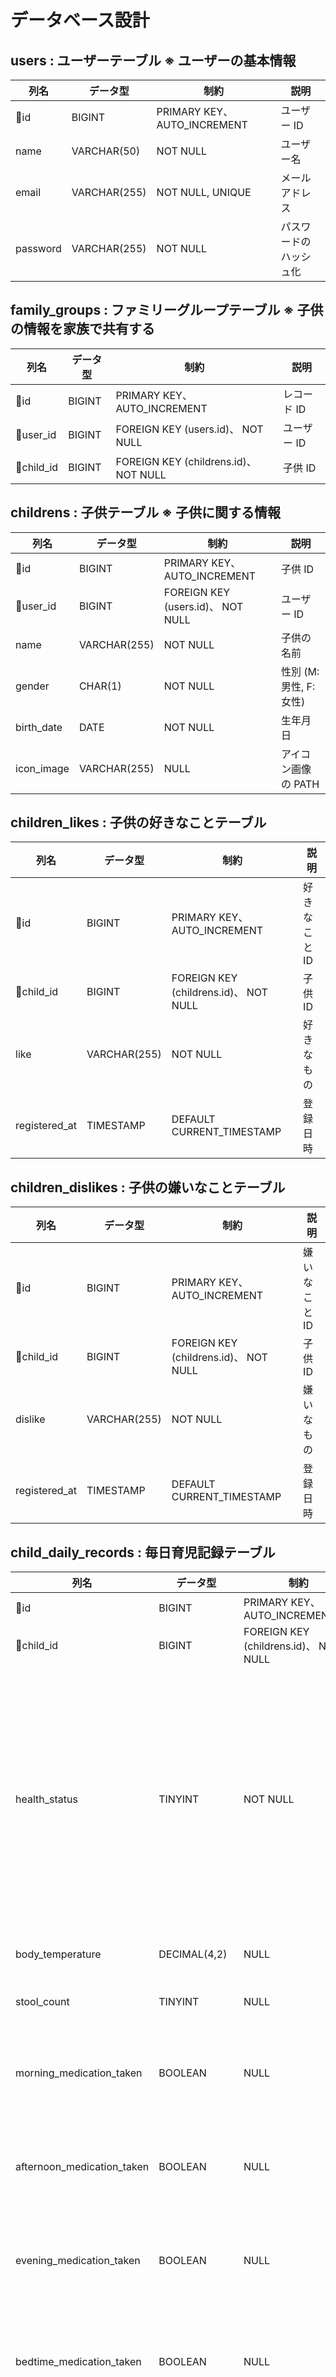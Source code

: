 # データベース設計

## users : ユーザーテーブル ※ ユーザーの基本情報

| 列名     | データ型     | 制約                        | 説明                   |
| -------- | ------------ | --------------------------- | ---------------------- |
| 🔑id     | BIGINT       | PRIMARY KEY、AUTO_INCREMENT | ユーザー ID            |
| name     | VARCHAR(50)  | NOT NULL                    | ユーザー名             |
| email    | VARCHAR(255) | NOT NULL, UNIQUE            | メールアドレス         |
| password | VARCHAR(255) | NOT NULL                    | パスワードのハッシュ化 |

## family_groups : ファミリーグループテーブル ※ 子供の情報を家族で共有する

| 列名       | データ型 | 制約                                  | 説明        |
| ---------- | -------- | ------------------------------------- | ----------- |
| 🔑id       | BIGINT   | PRIMARY KEY、AUTO_INCREMENT           | レコード ID |
| 🔗user_id  | BIGINT   | FOREIGN KEY (users.id)、 NOT NULL     | ユーザー ID |
| 🔗child_id | BIGINT   | FOREIGN KEY (childrens.id)、 NOT NULL | 子供 ID     |

## childrens : 子供テーブル ※ 子供に関する情報

| 列名       | データ型     | 制約                              | 説明                    |
| ---------- | ------------ | --------------------------------- | ----------------------- |
| 🔑id       | BIGINT       | PRIMARY KEY、AUTO_INCREMENT       | 子供 ID                 |
| 🔗user_id  | BIGINT       | FOREIGN KEY (users.id)、 NOT NULL | ユーザー ID             |
| name       | VARCHAR(255) | NOT NULL                          | 子供の名前              |
| gender     | CHAR(1)      | NOT NULL                          | 性別 (M: 男性, F: 女性) |
| birth_date | DATE         | NOT NULL                          | 生年月日                |
| icon_image | VARCHAR(255) | NULL                              | アイコン画像の PATH     |

## children_likes : 子供の好きなことテーブル

| 列名          | データ型     | 制約                                  | 説明          |
| ------------- | ------------ | ------------------------------------- | ------------- |
| 🔑id          | BIGINT       | PRIMARY KEY、AUTO_INCREMENT           | 好きなこと ID |
| 🔗child_id    | BIGINT       | FOREIGN KEY (childrens.id)、 NOT NULL | 子供 ID       |
| like          | VARCHAR(255) | NOT NULL                              | 好きなもの    |
| registered_at | TIMESTAMP    | DEFAULT CURRENT_TIMESTAMP             | 登録日時      |

## children_dislikes : 子供の嫌いなことテーブル

| 列名          | データ型     | 制約                                  | 説明          |
| ------------- | ------------ | ------------------------------------- | ------------- |
| 🔑id          | BIGINT       | PRIMARY KEY、AUTO_INCREMENT           | 嫌いなこと ID |
| 🔗child_id    | BIGINT       | FOREIGN KEY (childrens.id)、 NOT NULL | 子供 ID       |
| dislike       | VARCHAR(255) | NOT NULL                              | 嫌いなもの    |
| registered_at | TIMESTAMP    | DEFAULT CURRENT_TIMESTAMP             | 登録日時      |

## child_daily_records : 毎日育児記録テーブル

| 列名                       | データ型     | 制約                                  | 説明                                                                     |
| -------------------------- | ------------ | ------------------------------------- | ------------------------------------------------------------------------ |
| 🔑id                       | BIGINT       | PRIMARY KEY、AUTO_INCREMENT           | 記録 ID                                                                  |
| 🔗child_id                 | BIGINT       | FOREIGN KEY (childrens.id)、 NOT NULL | 子供 ID                                                                  |
| health_status              | TINYINT      | NOT NULL                              | 健康状態 (1 - 非常に良い、2 - 良い、3 - 普通、4 - 悪い 、5 - 非常に悪い) |
| body_temperature           | DECIMAL(4,2) | NULL                                  | 体温 (例: 37.5)                                                          |
| stool_count                | TINYINT      | NULL                                  | うんちの回数                                                             |
| morning_medication_taken   | BOOLEAN      | NULL                                  | 朝に薬を飲んだかどうか                                                   |
| afternoon_medication_taken | BOOLEAN      | NULL                                  | 昼に薬を飲んだかどうか                                                   |
| evening_medication_taken   | BOOLEAN      | NULL                                  | 晩に薬を飲んだかどうか                                                   |
| bedtime_medication_taken   | BOOLEAN      | NULL                                  | 寝る前に薬を飲んだかどうか                                               |
| new_ability                | TEXT         | NULL                                  | できるようになったこと                                                   |
| comment                    | TEXT         | NULL                                  | コメント                                                                 |
| image                      | VARCHAR(255) | NULL                                  | 画像                                                                     |
| record_date                | TIMESTAMP    | DEFAULT CURRENT_TIMESTAMP             | 記録日時                                                                 |

## child_symptoms : 子供の症状

| 列名        | データ型 | 制約                                 | 説明                                                                |
| ----------- | -------- | ------------------------------------ | ------------------------------------------------------------------- |
| 🔑id        | BIGINT   | PRIMARY KEY、AUTO_INCREMENT          | 症状 ID                                                             |
| 🔗record_id | BIGINT   | FOREIGN KEY (child_daily_records.id) | 記録 ID                                                             |
| symptom     | TINYINT  | NULL                                 | 症状 (0 - 無し、1 - 咳、2 - 鼻水、3 - 発熱、4 - 嘔吐、5 - 下痢など) |

## ai_daily_report_comments : AI 日報コメントテーブル

| 列名            | データ型 | 制約                                    | 説明        |
| --------------- | -------- | --------------------------------------- | ----------- |
| 🔑id            | BIGINT   | PRIMARY KEY、AUTO_INCREMENT             | レポート ID |
| 🔗child_daily_record_id | BIGINT   | FOREIGN KEY (child_daily_records.id)、 NOT NULL | 記録 ID     |
| comment         | TEXT     | NULL                                    | AI コメント |
